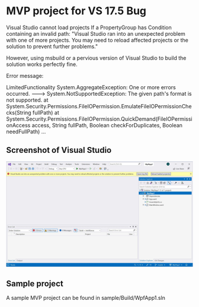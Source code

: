 # MVP project for VS 17.5 Bug

Visual Studio cannot load projects If a PropertyGroup has Condition containing an invalid path: "Visual Studio ran into an unexpected problem with one of more projects. You may need to reload affected projects or the solution to prevent further problems."

However, using msbuild or a pervious version of Visual Studio to build the solution works perfectly fine.

Error message:

LimitedFunctionality
System.AggregateException: One or more errors occurred. ---> System.NotSupportedException: The given path's format is not supported.
   at System.Security.Permissions.FileIOPermission.EmulateFileIOPermissionChecks(String fullPath)
   at System.Security.Permissions.FileIOPermission.QuickDemand(FileIOPermissionAccess access, String fullPath, Boolean checkForDuplicates, Boolean needFullPath)
  ...

## Screenshot of Visual Studio
![VSError](screenshots/visualstudioerror.JPG) 

## Sample project
A sample MVP project can be found in sample/Build/WpfApp1.sln
